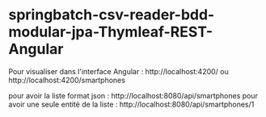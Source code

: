 # springbatch-csv-reader-bdd-modular-jpa-Thymleaf-REST-Angular

Pour visualiser dans l'interface Angular :
http://localhost:4200/
ou http://localhost:4200/smartphones

pour avoir la liste format json :
http://localhost:8080/api/smartphones
pour avoir une seule entité de la liste :
http://localhost:8080/api/smartphones/1
